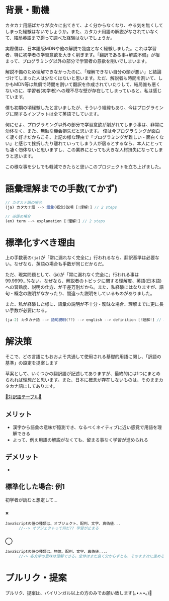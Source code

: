 # 背景・動機
カタカナ用語ばかりが次々に出てきて、よく分からなくなり、やる気を無くしてしまった経験はないでしょうか。また、カタカナ用語の解説がなされていなくて、結局英語まで遡って調べた経験はないでしょうか。

実際僕は、日本語版MDNや他の解説で幾度となく経験しました。これは学習者、特に初学者の学習意欲を大きく削ぎます。「翻訳である事+解説不備」が相まって、プログラミング以外の部分で学習者の意欲を削いでしまいます。

解説不備のため理解できなかったのに、「理解できない自分の頭が悪い」と結論づけてしまった人は少なくはないと思います。ただ、解説者も時間を割いて、しかもMDN等は無償で時間を割いて翻訳を作成されていたりして、結局誰も悪くないのに、学習者(初学者)への理不尽な壁が存在してしまっていると、私は感じています。

僕も初期の頃経験したと言いましたが、そういう経緯もあり、今はプログラミングに関するインプットは全て英語でしています。


何にせよ、プログラミング以外の部分で学習意欲が削がれてしまう事は、非常に勿体なく、また、無駄な機会損失だと思います。
僕は今プログラミングが面白く凄く好きだからこそ、上記の様な理由で「プログラミングが難しい・面白くない」と感じて挫折したり離れていってしまう人が居るとするなら、本人にとっても凄く勿体ないと思いますし、この業界にとっても大きな人材損失になってしまうと思います。

この様な事を少しでも軽減できたらと思いこのプロジェクトを立ち上げました。


# 語彙理解までの手数(てかず)

```js
// カタカナ語の場合
(ja) カタカナ語 --> 語彙(概念)説明 [!理解!] // 2 steps

// 英語の場合
(en) term --> explanation [!理解!] // 2 steps
```




# 標準化すべき理由
上の手数表の`(ja)`が「常に漏れなく完全に」行われるなら、翻訳基準は必要ない。なぜなら、英語の場合も手数が同じだからだ。

ただ、現実問題として、(ja)が「常に漏れなく完全に」行われる事は99.9999...%ない。なぜなら、解説者のトピックに関する理解度、英語(日本語)への習熟度、説明の仕方、が千差万別だから。また、私経験にはなりますが、語句・概念の説明がなかったり、間違った説明をしているものがありました。


また、私が経験した様に、語彙の説明が不十分・曖昧な場合、理解までに更に長い手数が必要になる。

```js
(ja-2) カタカナ語 --> 語句説明(??) --> english --> definition [!理解!] // 4 steps
```




# 解決策
そこで、どの言語にもおおよそ共通して使用される基礎的用語に関し、「訳語の基準」の設定を提案します　


草案として、いくつかの翻訳語が記述してありますが、最終的には1つにまとめられれば理想だと思います。また、日本に概念が存在しないものは、そのままカタカナ語にしてあります。

<a href='https://github.com/azmok/TSPJ-Translation-Standard-for-Programming-in-Japan-/blob/master/terms_en_ja.md'>🚀対訳語テーブル🚀</a>



## メリット
- 漢字から語彙の意味が憶測でき、なるべくネイティブに近い感覚で用語を理解できる
- よって、例え用語の解説がなくても、留まる事なく学習が進められる

## デメリット
- 




## 標準化した場合: 例1
初学者が読むと想定して…

### ×
```js
JavaScriptの値の種類は、オブジェクト、配列、文字、真偽値...
      //--> オブジェクトって何だ?? 学習が止まる
```

### ◯
```js
JavaScriptの値の種類は、物体、配列、文字、真偽値...。
      //-> 各文字の意味は理解できる。全体はまだ良く分からずとも、そのまま次に進める
```



# プルリク・提案
プルリク、提案は、バイリンガル以上の方のみでお願い致します(｡•ㅅ•｡)🌟
